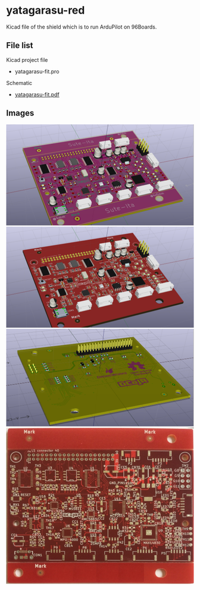 # yatagarasu-red

Kicad file of the shield which is to run ArduPilot on 96Boards.

## File list

Kicad project file

* yatagarasu-fit.pro

Schematic

* [yatagarasu-fit.pdf](./yatagarasu-fit.pdf)

## Images

![3D-model-top-kicad](./images/3d-top-20170331-21-s.png)
![3D-model-top-details](./images/3d-top-20170331-21-1-s.png)
![3D-model-bottom-kicad](./images/3d-bottom-20170331-17-s.png)
![PCB-TOP](./images/yagarasu-red-front-board-g-1-s.jpg)
